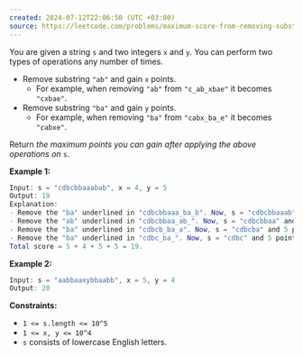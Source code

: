 ```yaml
---
created: 2024-07-12T22:06:50 (UTC +03:00)
source: https://leetcode.com/problems/maximum-score-from-removing-substrings/description/?envType=daily-question&envId=2024-07-12
---
```

You are given a string `s` and two integers `x` and `y`. You can perform two types of operations any number of times.

-   Remove substring `"ab"` and gain `x` points.
    -   For example, when removing `"ab"` from `"c_ab_xbae"` it becomes `"cxbae"`.
-   Remove substring `"ba"` and gain `y` points.
    -   For example, when removing `"ba"` from `"cabx_ba_e"` it becomes `"cabxe"`.

Return _the maximum points you can gain after applying the above operations on_ `s`.


**Example 1:**

``` Java
Input: s = "cdbcbbaaabab", x = 4, y = 5
Output: 19
Explanation:
- Remove the "ba" underlined in "cdbcbbaaa_ba_b". Now, s = "cdbcbbaaab" and 5 points are added to the score.
- Remove the "ab" underlined in "cdbcbbaa_ab_". Now, s = "cdbcbbaa" and 4 points are added to the score.
- Remove the "ba" underlined in "cdbcb_ba_a". Now, s = "cdbcba" and 5 points are added to the score.
- Remove the "ba" underlined in "cdbc_ba_". Now, s = "cdbc" and 5 points are added to the score.
Total score = 5 + 4 + 5 + 5 = 19.
```


**Example 2:**

``` Java
Input: s = "aabbaaxybbaabb", x = 5, y = 4
Output: 20
```


**Constraints:**

-   `1 <= s.length <= 10^5`
-   `1 <= x, y <= 10^4`
-   `s` consists of lowercase English letters.

